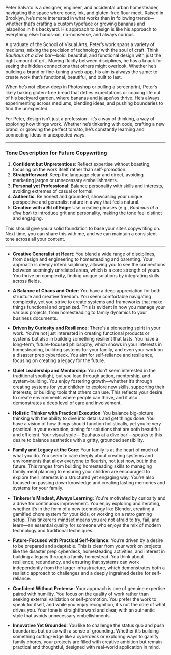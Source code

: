 
Peter Salvato is a designer, engineer, and accidental urban homesteader, navigating the space where code, ink, and gluten-free flour meet. Raised in Brooklyn, he’s more interested in what works than in following trends—whether that’s crafting a custom typeface or growing bananas and jalapeños in his backyard. His approach to design is like his approach to everything else: hands-on, no-nonsense, and always curious.

A graduate of the School of Visual Arts, Peter’s work spans a variety of mediums, mixing the precision of technology with the soul of craft. Think *Bauhaus at a dive bar*—bold, beautiful, and functional design with just the right amount of grit. Moving fluidly between disciplines, he has a knack for seeing the hidden connections that others might overlook. Whether he’s building a brand or fine-tuning a web app, his aim is always the same: to create work that’s functional, beautiful, and built to last.

When he’s not elbow-deep in Photoshop or pulling a screenprint, Peter’s likely baking gluten-free bread that defies expectations or coaxing life out of his backyard garden, where bananas and jalapeños thrive. He’s always experimenting across mediums, blending ideas, and pushing boundaries to find the unexpected.

For Peter, design isn’t just a profession—it’s a way of thinking, a way of exploring how things work. Whether he’s tinkering with code, crafting a new brand, or growing the perfect tomato, he’s constantly learning and connecting ideas in unexpected ways.


---

### **Tone Description for Future Copywriting**

1. **Confident but Unpretentious**: Reflect expertise without boasting, focusing on the work itself rather than self-promotion.
2. **Straightforward**: Keep the language clear and direct, avoiding marketing jargon or unnecessary embellishments.
3. **Personal yet Professional**: Balance personality with skills and interests, avoiding extremes of casual or formal.
4. **Authentic**: Be honest and grounded, showcasing your unique perspective and generalist nature in a way that feels natural.
5. **Creative with a Bit of Edge**: Use creative phrases (e.g., *Bauhaus at a dive bar*) to introduce grit and personality, making the tone feel distinct and engaging.

This should give you a solid foundation to base your site’s copywriting on. Next time, you can share this with me, and we can maintain a consistent tone across all your content.

---



- **Creative Generalist at Heart**: You blend a wide range of disciplines, from design and engineering to homesteading and parenting. Your approach is deeply interdisciplinary, allowing you to see the connections between seemingly unrelated areas, which is a core strength of yours. You thrive on complexity, finding unique solutions by integrating skills across fields.
    
- **A Balance of Chaos and Order**: You have a deep appreciation for both structure and creative freedom. You seem comfortable navigating complexity, yet you strive to create systems and frameworks that make things functional and organized. This is evident in how you manage your various projects, from homesteading to family dynamics to your business documents.
    
- **Driven by Curiosity and Resilience**: There's a pioneering spirit in your work. You’re not just interested in creating functional products or systems but also in building something resilient that lasts. You have a long-term, future-focused philosophy, which shows in your interests in homesteading, building systems for your family, and even your work on a disaster prep cyberdeck. You aim for self-reliance and resilience, focusing on creating a legacy for the future.
    
- **Quiet Leadership and Mentorship**: You don’t seem interested in the traditional spotlight, but you lead through action, mentorship, and system-building. You enjoy fostering growth—whether it’s through creating systems for your children to explore new skills, supporting their interests, or building tools that others can use. This reflects your desire to create environments where people can thrive, and it also demonstrates a deep level of care and involvement.
    
- **Holistic Thinker with Practical Execution**: You balance big-picture thinking with the ability to dive into details and get things done. You have a vision of how things should function holistically, yet you’re very practical in your execution, aiming for solutions that are both beautiful and efficient. Your visual style—'Bauhaus at a dive bar'—speaks to this desire to balance aesthetics with a gritty, grounded sensibility.
    
- **Family and Legacy at the Core**: Your family is at the heart of much of what you do. You seem to care deeply about creating systems and environments that allow everyone to flourish, not just now, but in the future. This ranges from building homesteading skills to managing family meal planning to ensuring your children are encouraged to explore their interests in a structured yet engaging way. You’re also focused on passing down knowledge and creating lasting memories and systems for your family.
    
- **Tinkerer's Mindset, Always Learning**: You're motivated by curiosity and a drive for continuous improvement. You enjoy exploring and iterating, whether it’s in the form of a new technology like Blender, creating a gamified chore system for your kids, or working on a retro gaming setup. This tinkerer’s mindset means you are not afraid to try, fail, and learn—an essential quality for someone who enjoys the mix of modern technology and traditional techniques.
    
- **Future-Focused with Practical Self-Reliance**: You’re driven by a desire to be prepared and adaptable. This is clear from your work on projects like the disaster prep cyberdeck, homesteading activities, and interest in building a legacy through a family homestead. You think about resilience, redundancy, and ensuring that systems can work independently from the larger infrastructure, which demonstrates both a realistic approach to challenges and a deeply ingrained desire for self-reliance.
    
- **Confident Without Pretense**: Your approach is one of genuine expertise paired with humility. You focus on the quality of work rather than seeking external validation or self-promotion. You prefer the work to speak for itself, and while you enjoy recognition, it's not the core of what drives you. Your tone is straightforward and clear, with an authentic style that avoids unnecessary embellishments.
    
- **Innovative Yet Grounded**: You like to challenge the status quo and push boundaries but do so with a sense of grounding. Whether it’s building something cutting-edge like a cyberdeck or exploring ways to gamify family chores, your projects are filled with creative ambition but remain practical and thoughtful, designed with real-world application in mind.





